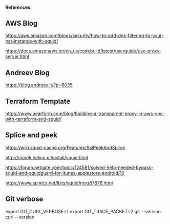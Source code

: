 #### References:

## AWS  Blog
https://aws.amazon.com/blogs/security/how-to-add-dns-filtering-to-your-nat-instance-with-squid/

https://docs.amazonaws.cn/en_us/codebuild/latest/userguide/use-proxy-server.html

## Andreev Blog
https://blog.andreev.it/?p=6035

## Terraform Template
https://www.nearform.com/blog/building-a-transparent-proxy-in-aws-vpc-with-terraform-and-squid/

## Splice and peek
https://wiki.squid-cache.org/Features/SslPeekAndSplice

http://marek.helion.pl/install/squid.html

https://forum.netgate.com/topic/124581/solved-help-needed-bypass-squid-and-squidguard-for-itunes-applestore-android/10

https://www.spinics.net/lists/squid/msg87876.html

## Git verbose
export GIT_CURL_VERBOSE=1
export GIT_TRACE_PACKET=2
git --version
curl --version

